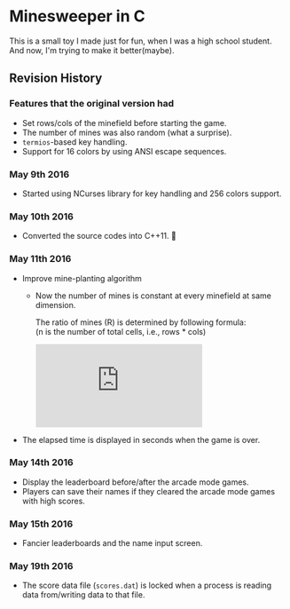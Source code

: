 # Minesweeper in C

This is a small toy I made just for fun, when I was a high school student. And now, I'm trying to make it better(maybe).

## Revision History

### Features that the original version had

* Set rows/cols of the minefield before starting the game.
* The number of mines was also random (what a surprise).
* `termios`-based key handling.
* Support for 16 colors by using ANSI escape sequences.

### May 9th 2016

* Started using NCurses library for key handling and 256 colors support.

### May 10th 2016

* Converted the source codes into C++11. :tada:

### May 11th 2016

* Improve mine-planting algorithm
    * Now the number of mines is constant at every minefield at same dimension.
    
        The ratio of mines (R) is determined by following formula:<br>
        (n is the number of total cells, i.e., rows * cols)

        ![](http://www.sciweavers.org/tex2img.php?eq=R%28n%29%3D%5Clog_%7B2.15561%5Ctimes10%5E%7B9%7D%7D%28n%29-0.08101856&bc=Transparent&fc=Black&im=png&fs=18&ff=concmath&edit=0)

* The elapsed time is displayed in seconds when the game is over.

### May 14th 2016

* Display the leaderboard before/after the arcade mode games.
* Players can save their names if they cleared the arcade mode games with high scores.

### May 15th 2016

* Fancier leaderboards and the name input screen.

### May 19th 2016

* The score data file (`scores.dat`) is locked when a process is reading data from/writing data to that file.
